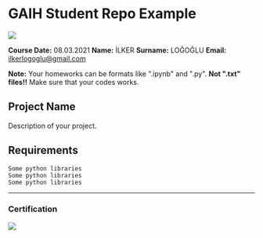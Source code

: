 # GAIH Student Repo Example
![](img/newlogo.png)

**Course Date:** 08.03.2021
**Name:** İLKER
**Surname:** LOĞOĞLU
**Email:** ilkerlogoglu@gmail.com

**Note:** Your homeworks can be formats like ".ipynb" and ".py". **Not ".txt" files!!** Make sure that your codes works.  

## Project Name
Description of your project.

## Requirements
```
Some python libraries
Some python libraries
Some python libraries
```
---

### Certification
![](img/TopLearnerCertificate.png)

